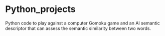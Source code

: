 # Python_projects
Python code to play against a computer Gomoku game and an AI semantic descriptor that can assess the semantic similarity between two words. 




